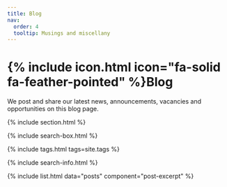 ```yaml
---
title: Blog
nav:
  order: 4
  tooltip: Musings and miscellany
---
```


# {% include icon.html icon="fa-solid fa-feather-pointed" %}Blog

We post and share our latest news, announcements, vacancies and opportunities on this blog page.

{% include section.html %}

{% include search-box.html %}

{% include tags.html tags=site.tags %}

{% include search-info.html %}

{% include list.html data="posts" component="post-excerpt" %}
